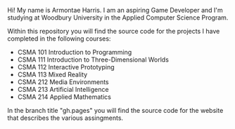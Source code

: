 Hi! My name is Armontae Harris. I am an aspiring Game Developer and I'm studying at Woodbury University in the Applied Computer Science Program.

Within this repository you will find the source code for the projects I have completed in the following courses:

<ul>
  <li>CSMA 101 Introduction to Programming</li>
  <li>CSMA 111 Introduction to Three-Dimensional Worlds</li>
  <li>CSMA 112 Interactive Prototyping</li>
  <li>CSMA 113 Mixed Reality</li>
  <li>CSMA 212 Media Environments</li>
  <li>CSMA 213 Artificial Intelligence</li>
  <li>CSMA 214 Applied Mathematics</li>
</ul>

In the branch title "gh.pages" you will find the source code for the website that describes the various assingments.

